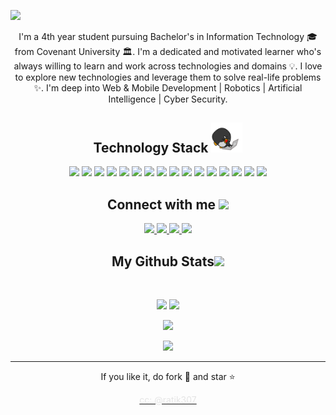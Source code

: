 
<!--  https://johnmiicheal.github.io/portfolio/  -->
<p align="center">
 
</p align="center">
<img src="https://i.imgur.com/9CHHSdQ.png" />

<p align="center">
 
 <!-- <img src="https://badges.pufler.dev/visits/johnmiicheal/johnmiicheal"/> 
 <img src="https://badges.pufler.dev/years/johnmiicheal"/>
 <img src="https://badges.pufler.dev/repos/johnmiicheal"/>
 <img src="https://badges.pufler.dev/commits/monthly/johnmiicheal" /> -->

</p>

<p align="center">
  I'm a 4th year student pursuing Bachelor's in Information Technology 🎓 from Covenant University 🏛. I'm a dedicated and motivated learner who's always willing to learn and work across technologies and domains 💡. I love to explore new technologies and leverage them to solve real-life problems ✨. I'm deep into Web & Mobile Development | Robotics | Artificial Intelligence | Cyber Security.
</p>  

<h2 align="center">Technology Stack <img src="https://github.com/johnmiicheal/johnmiicheal/blob/main/images/laptop.gif" width="50"></h2>

<p align="center">
 <img src="https://img.shields.io/badge/Rust-00599C?style=flat-square&logo=rust&logoColor=white"/>
<img src="https://img.shields.io/badge/-Java-E34A86?style=flat-square&logo=java"/>
<img src="https://img.shields.io/badge/-C++-00599C?style=flat-square&logo=c"/>
<img src="https://img.shields.io/badge/-HTML5-E34F26?style=flat-square&logo=html5&logoColor=white"/>
<img src="https://img.shields.io/badge/-CSS3-1572B6?style=flat-square&logo=css3"/>
<img src="https://img.shields.io/badge/-Ruby-563D7C?style=flat-square&logo=ruby"/>
<img src="https://img.shields.io/badge/-AwS-blue?style=flat-square&logo=amazon"/>
<img src= "https://img.shields.io/badge/-Flask-black?style=flat-square&logo=flask"/>
<img src="https://img.shields.io/badge/-JavaScript-black?style=flat-square&logo=javascript"/>
<img src ="https://img.shields.io/badge/-Typescript-black?style=flat-square&logo=typescript" />
<img src="https://img.shields.io/badge/-Nodejs-black?style=flat-square&logo=Node.js"/>
<img src="https://img.shields.io/badge/-React-black?style=flat-square&logo=react"/>
<img src="https://img.shields.io/badge/-MongoDB-black?style=flat-square&logo=mongodb"/>
<img src="https://img.shields.io/badge/-GraphQL-black?style=flat-square&logo=graphql"/>
<img src="https://img.shields.io/badge/-Git-black?style=flat-square&logo=git"/>
<img src="https://img.shields.io/badge/-GitHub-black?style=flat-square&logo=github"/>
</p>

<h2 align="center">Connect with me <img src="https://media0.giphy.com/media/jqNPzdTTxQfOgOqpO4/source.gif" width="50"></h2>

<p align="center">
<a href="https://www.instagram.com/iampinkhoodie" target="_blank"> 
 <img src="https://img.shields.io/badge/-iampinkhoodie-purple?style=flat-square&logo=instagram&logoColor=white&link=https://www.instagram.com/iampinkhoodie/"/>
</a> 
<a href="mailto: michealelijah301@gmail.com">
 <img src="https://img.shields.io/badge/-michealelijah301-c14438?style=flat-square&logo=Gmail&logoColor=white&link=mailto:michealelijah301@gmail.com"/>
</a>
<a href="https://www.linkedin.com/in/johnmiicheal/">
 <img src="https://img.shields.io/badge/-johnmiicheal-blue?style=flat-square&logo=Linkedin&logoColor=white&link=https://www.linkedin.com/in/johnmiicheal-698a18142/"/>
</a>
 <a href="https://twitter.com/iampinkhoodie">
 <img src="https://img.shields.io/badge/-iampinkhoodie-blue?style=flat-square&logo=twitter&logoColor=white&link=https://twitter.com/iampinkhoodie"/>
</a>
</p>

<!--
<h2 align="center">
  My Contribution Graph <img src="https://media.giphy.com/media/xUA7aZeLE2e0P7Znz2/giphy.gif" width="50">
</h2>
<p align="center">
  <img src="https://github.com/ritik307/ritik307/raw/output/github-contribution-grid-snake.svg" alt="snake"></center>
</p>
-->
<h2 align="center">
  My Github Stats<img src="https://media.giphy.com/media/VgCDAzcKvsR6OM0uWg/giphy.gif" width="50">
</h2>
 
<br>

<p align = "center">
  <img  src = "https://github-readme-stats.vercel.app/api?username=johnmiicheal&show_icons=true&theme=radical&line_height=27">
  <img src = "https://github-readme-stats.vercel.app/api/top-langs/?username=johnmiicheal&hide=html,css,java,shaderlab,kotlin,hlsl&theme=radical&layout=compact&line_height=27">
</p>

<p align = "center">
 <img  src="https://github-readme-streak-stats.herokuapp.com/?user=johnmiicheal&show_icons=true&locale=en&layout=compact&theme=radical&line_height=0" />
</p> 

<p align = "center">
 <img src="https://activity-graph.herokuapp.com/graph?username=johnmiicheal&theme=redical">
</p> 
<hr>
<p align="center">If you like it, do fork 🍴 and star ⭐</p>
<a href="https://github.com/ritik307" target="_blank" ><p align="center" style="color: #E5E5E5">cc: @ratik307 </p> </a>
